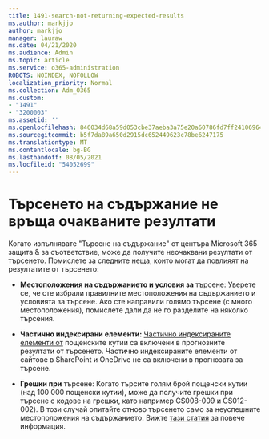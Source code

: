 ```yaml
---
title: 1491-search-not-returning-expected-results
ms.author: markjjo
author: markjjo
manager: lauraw
ms.date: 04/21/2020
ms.audience: Admin
ms.topic: article
ms.service: o365-administration
ROBOTS: NOINDEX, NOFOLLOW
localization_priority: Normal
ms.collection: Adm_O365
ms.custom:
- "1491"
- "3200003"
ms.assetid: ''
ms.openlocfilehash: 846034d68a59d053cbe37aeba3a75e20a60786fd7ff24106964229b1deb77608
ms.sourcegitcommit: b5f7da89a650d2915dc652449623c78be6247175
ms.translationtype: MT
ms.contentlocale: bg-BG
ms.lasthandoff: 08/05/2021
ms.locfileid: "54052699"
---
```

# <a name="content-search-not-returning-expected-results"></a>Търсенето на съдържание не връща очакваните резултати

Когато изпълнявате "Търсене на съдържание" от центъра Microsoft 365 защита & за съответствие, може да получите неочаквани резултати от търсенето. Помислете за следните неща, които могат да повлияят на резултатите от търсенето:

- **Местоположения на съдържанието и условия за** търсене: Уверете се, че сте избрали правилните местоположения на съдържанието и условията за търсене. Ако сте направили голямо търсене (с много местоположения), помислете дали да не го разделите на няколко търсения.

- **Частично индексирани елементи:**  [Частично индексираните елементи от](https://docs.microsoft.com/microsoft-365/compliance/partially-indexed-items-in-content-search) пощенските кутии са включени в прогнозните резултати от търсенето. Частично индексираните елементи от сайтове в SharePoint и OneDrive не са включени в прогнозата за търсене.

- **Грешки при** търсене: Когато търсите голям брой пощенски кутии (над 100 000 пощенски кутии), може да получите грешки при търсене с кодове на грешки, като например CS008-009 и CS012-002). В този случай опитайте отново търсенето само за неуспешните местоположения на съдържанието. Вижте  [тази статия](https://docs.microsoft.com/microsoft-365/compliance/retry-failed-content-search) за повече информация.
